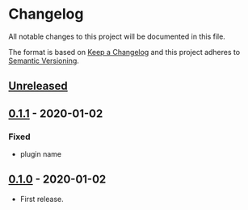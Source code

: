 # Changelog

All notable changes to this project will be documented in this file.

The format is based on [Keep a Changelog](http://keepachangelog.com/en/1.0.0/)
and this project adheres to [Semantic Versioning](http://semver.org/spec/v2.0.0.html).

## [Unreleased]

## [0.1.1] - 2020-01-02

### Fixed

* plugin name

## [0.1.0] - 2020-01-02

* First release.

[Unreleased]: https://github.com/shimataro/babel-plugin-module-extension-resolv0.1.1...HEAD
[0.1.1]: https://github.com/shimataro/babel-plugin-module-extension-resolv0.1.0...v0.1.1
[0.1.0]: https://github.com/shimataro/babel-plugin-module-extension-resolver/compare/998406cb392dbcaabf7a0bb27f0dc882108abfe3...v0.1.0
